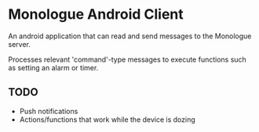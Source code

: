 # Monologue Android Client
An android application that can read and send messages to the Monologue server.

Processes relevant 'command'-type messages to execute functions such as setting an alarm or timer.

## TODO
- Push notifications
- Actions/functions that work while the device is dozing
